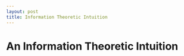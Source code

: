 ```yaml
---
layout: post
title: Information Theoretic Intuition
---
```


An Information Theoretic Intuition
==================================

